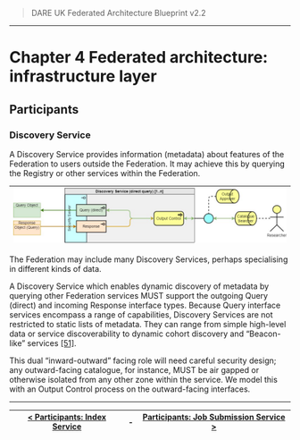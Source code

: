> DARE UK Federated Architecture Blueprint  v2.2
----

# Chapter 4 Federated architecture: infrastructure layer
## Participants
### Discovery Service

A Discovery Service provides information (metadata) about features of the Federation to users outside the Federation. It may achieve this by querying the Registry or other services within the Federation. 

| [![Discovery service](../assets/images/federation-2-TRE_Federation_Elements_DS.jpg)](../assets/images/federation-2-TRE_Federation_Elements_DS.jpg) |
| ---- |

The Federation may include many Discovery Services, perhaps specialising in different kinds of data.

A Discovery Service which enables dynamic discovery of metadata by querying other Federation services MUST support the outgoing Query (direct) and incoming Response interface types. Because Query interface services encompass a range of capabilities, Discovery Services are not restricted to static lists of metadata. They can range from simple high-level data or service discoverability to dynamic cohort discovery and “Beacon-like” services [[51]](../References.md#ref-51).

This dual “inward-outward” facing role will need careful security design; any outward-facing catalogue, for instance, MUST be air gapped or otherwise isolated from any other zone within the service. We model this with an Output Control process on the outward-facing interfaces.

----

| [< Participants: Index Service](4_3_2_Index_Service.md) | - | [Participants: Job Submission Service >](4_3_4_Job_Submission_Service.md) |
| ---- | ---- | ---- |




